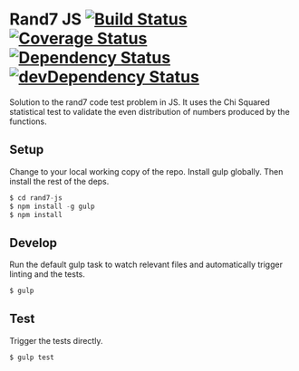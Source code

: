Rand7 JS [![Build Status](https://travis-ci.org/edj-boston/rand7-js.svg?branch=master)](https://travis-ci.org/edj-boston/rand7-js) [![Coverage Status](https://coveralls.io/repos/edj-boston/rand7-js/badge.svg?branch=master&service=github)](https://coveralls.io/github/edj-boston/rand7-js?branch=master) [![Dependency Status](https://david-dm.org/edj-boston/rand7-js.svg)](https://david-dm.org/edj-boston/rand7-js) [![devDependency Status](https://david-dm.org/edj-boston/rand7-js/dev-status.svg)](https://david-dm.org/edj-boston/rand7-js#info=devDependencies)
========

Solution to the rand7 code test problem in JS. It uses the Chi Squared statistical test to validate the even distribution of numbers produced by the functions.

Setup
-----

Change to your local working copy of the repo. Install gulp globally. Then install the rest of the deps.

```js
$ cd rand7-js
$ npm install -g gulp
$ npm install
```

Develop
---

Run the default gulp task to watch relevant files and automatically trigger linting and the tests.

```js
$ gulp
```

Test
----

Trigger the tests directly.

```js
$ gulp test
```
